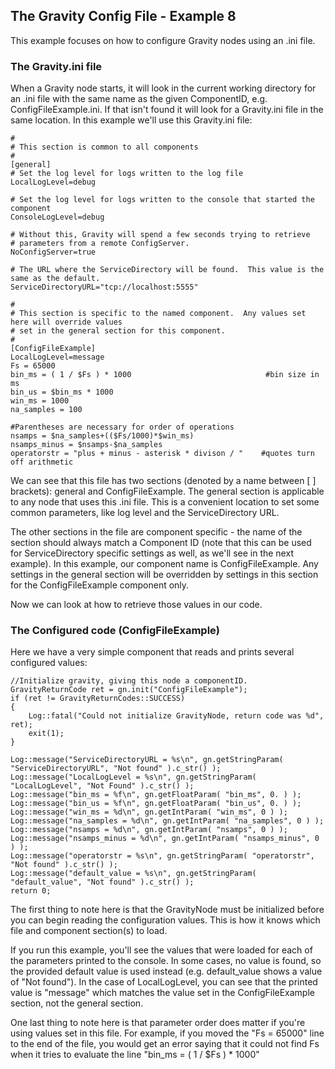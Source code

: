 
## The Gravity Config File - Example 8 ##

This example focuses on how to configure Gravity nodes using an .ini file.

### The Gravity.ini file ###

When a Gravity node starts, it will look in the current working directory for an .ini file with the same name as the given ComponentID, e.g. ConfigFileExample.ini.  If that isn't found it will look for a Gravity.ini file in the same location.  In this example we'll use this Gravity.ini file:

	#
	# This section is common to all components
	#
	[general]
	# Set the log level for logs written to the log file
	LocalLogLevel=debug

	# Set the log level for logs written to the console that started the component
	ConsoleLogLevel=debug

	# Without this, Gravity will spend a few seconds trying to retrieve
	# parameters from a remote ConfigServer.  
	NoConfigServer=true

	# The URL where the ServiceDirectory will be found.  This value is the same as the default.
	ServiceDirectoryURL="tcp://localhost:5555"

	#
	# This section is specific to the named component.  Any values set here will override values
	# set in the general section for this component.
	#
	[ConfigFileExample]
	LocalLogLevel=message
	Fs = 65000
	bin_ms = ( 1 / $Fs ) * 1000                              #bin size in ms
	bin_us = $bin_ms * 1000
	win_ms = 1000
	na_samples = 100

	#Parentheses are necessary for order of operations
	nsamps = $na_samples+(($Fs/1000)*$win_ms)
	nsamps_minus = $nsamps-$na_samples 
	operatorstr = "plus + minus - asterisk * divison / "    #quotes turn off arithmetic

We can see that this file has two sections (denoted by a name between [ ] brackets): general and ConfigFileExample.  The general section is applicable to any node that uses this .ini file.  This is a convenient location to set some common parameters, like log level and the ServiceDirectory URL.

The other sections in the file are component specific - the name of the section should always match a Component ID (note that this can be used for ServiceDirectory specific settings as well, as we'll see in the next example).  In this example, our component name is ConfigFileExample.  Any settings in the general section will be overridden by settings in this section for the ConfigFileExample component only.

Now we can look at how to retrieve those values in our code.

### The Configured code (ConfigFileExample) ###

Here we have a very simple component that reads and prints several configured values:

	//Initialize gravity, giving this node a componentID.
	GravityReturnCode ret = gn.init("ConfigFileExample");
	if (ret != GravityReturnCodes::SUCCESS)
	{
		Log::fatal("Could not initialize GravityNode, return code was %d", ret);
		exit(1);
	}

	Log::message("ServiceDirectoryURL = %s\n", gn.getStringParam( "ServiceDirectoryURL", "Not found" ).c_str() );
	Log::message("LocalLogLevel = %s\n", gn.getStringParam( "LocalLogLevel", "Not Found" ).c_str() );
	Log::message("bin_ms = %f\n", gn.getFloatParam( "bin_ms", 0. ) );
	Log::message("bin_us = %f\n", gn.getFloatParam( "bin_us", 0. ) );
	Log::message("win_ms = %d\n", gn.getIntParam( "win_ms", 0 ) );
	Log::message("na_samples = %d\n", gn.getIntParam( "na_samples", 0 ) );
	Log::message("nsamps = %d\n", gn.getIntParam( "nsamps", 0 ) );
	Log::message("nsamps_minus = %d\n", gn.getIntParam( "nsamps_minus", 0 ) );
	Log::message("operatorstr = %s\n", gn.getStringParam( "operatorstr", "Not found" ).c_str() );
	Log::message("default_value = %s\n", gn.getStringParam( "default_value", "Not found" ).c_str() );
	return 0;

The first thing to note here is that the GravityNode must be initialized before you can begin reading the configuration values.  This is how it knows which file and component section(s) to load.

If you run this example, you'll see the values that were loaded for each of the parameters printed to the console.  In some cases, no value is found, so the provided default value is used instead (e.g. default_value shows a value of "Not found").  In the case of LocalLogLevel, you can see that the printed value is "message" which matches the value set in the ConfigFileExample section, not the general section.

One last thing to note here is that parameter order does matter if you're using values set in this file.  For example, if you moved the "Fs = 65000" line to the end of the file, you would get an error saying that it could not find Fs when it tries to evaluate the line "bin_ms = ( 1 / $Fs ) * 1000"


